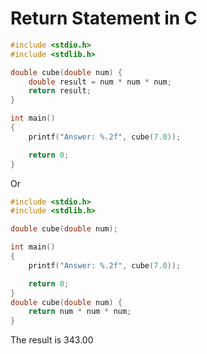 # Return Statement in C
```c
#include <stdio.h>
#include <stdlib.h>

double cube(double num) {
	double result = num * num * num;
	return result;
}

int main()
{
	printf("Answer: %.2f", cube(7.0));

	return 0;
}
```
Or
```c
#include <stdio.h>
#include <stdlib.h>

double cube(double num);

int main()
{
	printf("Answer: %.2f", cube(7.0));

	return 0;
}
double cube(double num) {
	return num * num * num;
}
```
The result is 343.00